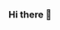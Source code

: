 ### Hi there 👋

<!--
**Satriauno/satriauno** is a ✨ _special_ ✨ repository because its `README.md` (this file) appears on your GitHub profile.

Here are some ideas to get you started:

- 🔭 I’m currently working on ...
- 🌱 I’m currently learning ...
- 👯 I’m looking to collaborate on ...
- 🤔 I’m looking for help with ...
- 💬 Ask me about ...
 📫 How to reach me: satria.uno@gmail.com
- 😄 Pronouns: ...
- ⚡ Fun fact: ...
-->
